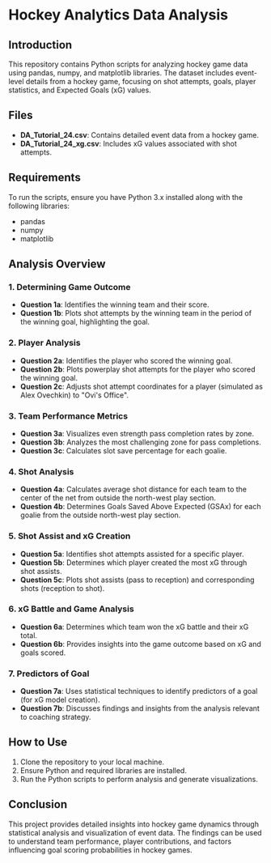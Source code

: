 # Hockey Analytics Data Analysis

## Introduction
This repository contains Python scripts for analyzing hockey game data using pandas, numpy, and matplotlib libraries. The dataset includes event-level details from a hockey game, focusing on shot attempts, goals, player statistics, and Expected Goals (xG) values.

## Files
- **DA_Tutorial_24.csv**: Contains detailed event data from a hockey game.
- **DA_Tutorial_24_xg.csv**: Includes xG values associated with shot attempts.

## Requirements
To run the scripts, ensure you have Python 3.x installed along with the following libraries:
- pandas
- numpy
- matplotlib

## Analysis Overview
### 1. Determining Game Outcome
- **Question 1a**: Identifies the winning team and their score.
- **Question 1b**: Plots shot attempts by the winning team in the period of the winning goal, highlighting the goal.

### 2. Player Analysis
- **Question 2a**: Identifies the player who scored the winning goal.
- **Question 2b**: Plots powerplay shot attempts for the player who scored the winning goal.
- **Question 2c**: Adjusts shot attempt coordinates for a player (simulated as Alex Ovechkin) to "Ovi's Office".

### 3. Team Performance Metrics
- **Question 3a**: Visualizes even strength pass completion rates by zone.
- **Question 3b**: Analyzes the most challenging zone for pass completions.
- **Question 3c**: Calculates slot save percentage for each goalie.

### 4. Shot Analysis
- **Question 4a**: Calculates average shot distance for each team to the center of the net from outside the north-west play section.
- **Question 4b**: Determines Goals Saved Above Expected (GSAx) for each goalie from the outside north-west play section.

### 5. Shot Assist and xG Creation
- **Question 5a**: Identifies shot attempts assisted for a specific player.
- **Question 5b**: Determines which player created the most xG through shot assists.
- **Question 5c**: Plots shot assists (pass to reception) and corresponding shots (reception to shot).

### 6. xG Battle and Game Analysis
- **Question 6a**: Determines which team won the xG battle and their xG total.
- **Question 6b**: Provides insights into the game outcome based on xG and goals scored.

### 7. Predictors of Goal
- **Question 7a**: Uses statistical techniques to identify predictors of a goal (for xG model creation).
- **Question 7b**: Discusses findings and insights from the analysis relevant to coaching strategy.

## How to Use
1. Clone the repository to your local machine.
2. Ensure Python and required libraries are installed.
3. Run the Python scripts to perform analysis and generate visualizations.

## Conclusion
This project provides detailed insights into hockey game dynamics through statistical analysis and visualization of event data. The findings can be used to understand team performance, player contributions, and factors influencing goal scoring probabilities in hockey games.
